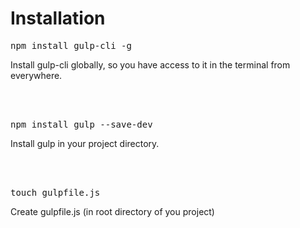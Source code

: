 <h1>Installation</h1>

<pre>npm install gulp-cli -g</pre>
Install gulp-cli globally, so you have access to it in the
terminal from everywhere.

<br>
<br>

<pre>npm install gulp --save-dev</pre>
Install gulp in your project directory.

<br>
<br>

<pre>touch gulpfile.js</pre>
Create gulpfile.js (in root directory of you project)

<br>
<br>
